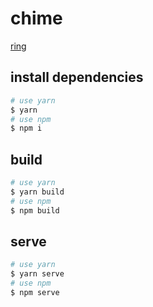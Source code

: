 # chime

[ring](https://jamesliu.info/chime)

## install dependencies

```sh
# use yarn
$ yarn
# use npm
$ npm i
```

## build

```sh
# use yarn
$ yarn build
# use npm
$ npm build
```

## serve

```sh
# use yarn
$ yarn serve
# use npm
$ npm serve
```
